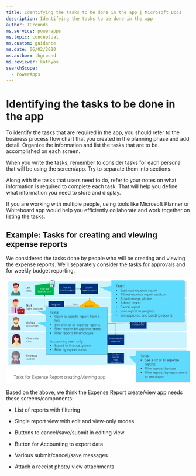 ```yaml
---
title: Identifying the tasks to be done in the app | Microsoft Docs
description: Identifying the tasks to be done in the app
author: TGrounds
ms.service: powerapps
ms.topic: conceptual
ms.custom: guidance
ms.date: 06/02/2020
ms.author: thground
ms.reviewer: kathyos
searchScope:  
  - PowerApps
---
```


# Identifying the tasks to be done in the app

To identify the tasks that are required in the app, you should refer to the
business process flow chart that you created in the planning phase and add
detail. Organize the information and list the tasks that are to be accomplished
on each screen.

When you write the tasks, remember to consider tasks for each persona that will
be using the screen/app. Try to separate them into sections.

Along with the tasks that users need to do, refer to your notes on what
information is required to complete each task. That will help you define what
information you need to store and display.

If you are working with multiple people, using tools like Microsoft Planner or
Whiteboard app would help you efficiently collaborate and work together on
listing the tasks.

## Example: Tasks for creating and viewing expense reports


We considered the tasks done by people who will be creating and viewing the
expense reports. We’ll separately consider the tasks for approvals and for
weekly budget reporting.

![Business process flowchart with tasks for the Expense Report creating and view app](media/app-tasks.png)

Based on the above, we think the Expense Report create/view app needs these
screens/components:

-   List of reports with filtering

-   Single report view with edit and view-only modes

-   Buttons to cancel/save/submit in editing view 

-   Button for Accounting to export data 

-   Various submit/cancel/save messages

-   Attach a receipt photo/ view attachments
